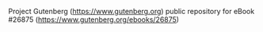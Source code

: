 Project Gutenberg (https://www.gutenberg.org) public repository for eBook #26875 (https://www.gutenberg.org/ebooks/26875)
